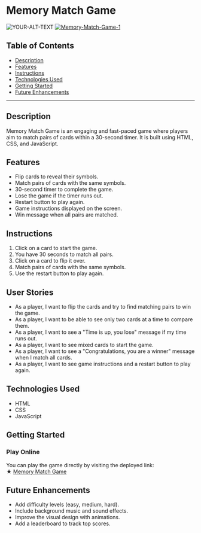 # Memory Match Game
<picture>
 <source media="(prefers-color-scheme: dark)" srcset="YOUR-DARKMODE-IMAGE">
 <source media="(prefers-color-scheme: light)" srcset="YOUR-LIGHTMODE-IMAGE">
 <img alt="YOUR-ALT-TEXT" src="https://freeimage.host/i/2iZkJqb">
 <a href='https://postimg.cc/VdCT7XXH' target='_blank'><img src='https://i.postimg.cc/VdCT7XXH/Memory-Match-Game-1.jpg' border='0' alt='Memory-Match-Game-1'/></a>
</picture>




## Table of Contents
- [Description](#description)
- [Features](#features)
- [Instructions](#instructions)
- [Technologies Used](#technologies-used)
- [Getting Started](#getting-started)
- [Future Enhancements](#future-enhancements)

---

## Description
Memory Match Game is an engaging and fast-paced game where players aim to match pairs of cards within a 30-second timer. It is built using HTML, CSS, and JavaScript.

## Features
- Flip cards to reveal their symbols.
- Match pairs of cards with the same symbols.
- 30-second timer to complete the game.
- Lose the game if the timer runs out.
- Restart button to play again.
- Game instructions displayed on the screen.
- Win message when all pairs are matched.

## Instructions
1. Click on a card to start the game.
2. You have 30 seconds to match all pairs.
3. Click on a card to flip it over.
4. Match pairs of cards with the same symbols.
5. Use the restart button to play again.

## User Stories
- As a player, I want to flip the cards and try to find matching pairs to win the game.
- As a player, I want to be able to see only two cards at a time to compare them.
- As a player, I want to see a "Time is up, you lose" message if my time runs out.
- As a player, I want to see mixed cards to start the game.
- As a player, I want to see a "Congratulations, you are a winner" message when I match all cards.
- As a player, I want to see game instructions and a restart button to play again.

## Technologies Used
- HTML
- CSS
- JavaScript

## Getting Started

### Play Online
You can play the game directly by visiting the deployed link:  
★ [Memory Match Game](https://alih2001.github.io/Memory-Match-Game-/)


## Future Enhancements
- Add difficulty levels (easy, medium, hard).
- Include background music and sound effects.
- Improve the visual design with animations.
- Add a leaderboard to track top scores.
